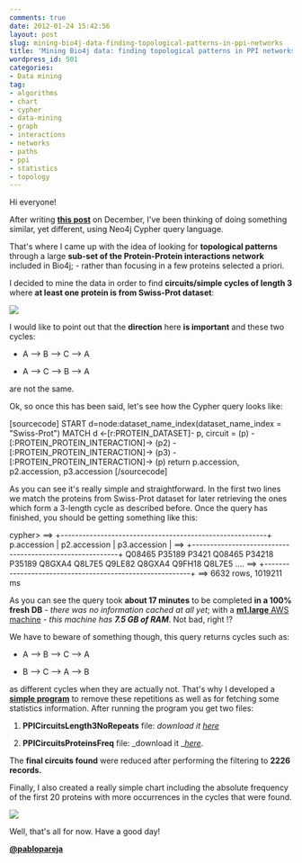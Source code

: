```yaml
---
comments: true
date: 2012-01-24 15:42:56
layout: post
slug: mining-bio4j-data-finding-topological-patterns-in-ppi-networks
title: 'Mining Bio4j data: finding topological patterns in PPI networks'
wordpress_id: 501
categories:
- Data mining
tag:
- algorithms
- chart
- cypher
- data-mining
- graph
- interactions
- networks
- paths
- ppi
- statistics
- topology
---
```


Hi everyone!

After writing [**this post**](http://blog.bio4j.com/2011/12/using-bio4j-neo4j-graph-algo-component-for-finding-protein-protein-interaction-paths/) on December, I've been thinking of doing something similar, yet different, using Neo4j Cypher query language.

That's where I came up with the idea of looking for **topological patterns** through a large **sub-set of the Protein-Protein interactions network** included in Bio4j; - rather than focusing in a few proteins selected a priori.

I decided to mine the data in order to find **circuits/simple cycles of length 3** where **at least one protein is from Swiss-Prot dataset**:

[![](http://blog.bio4j.com/wp-content/uploads/2012/01/PPICircuit.png)](http://blog.bio4j.com/wp-content/uploads/2012/01/PPICircuit.png)

I would like to point out that the **direction** here **is important** and these two cycles:



	
  * A --> B --> C --> A

	
  * A --> C --> B --> A


are not the same.

Ok, so once this has been said, let's see how the Cypher query looks like:

[sourcecode]
START d=node:dataset_name_index(dataset_name_index = "Swiss-Prot")
MATCH d <-[r:PROTEIN_DATASET]- p, 
circuit = (p) -[:PROTEIN_PROTEIN_INTERACTION]-> (p2) -[:PROTEIN_PROTEIN_INTERACTION]-> (p3) -[:PROTEIN_PROTEIN_INTERACTION]-> (p)
 return p.accession, p2.accession, p3.accession
[/sourcecode]

As you can see it's really simple and straightforward. In the first two lines we match the proteins from Swiss-Prot dataset for later retrieving the ones which form a 3-length cycle as described before.
Once the query has finished, you should be getting something like this:



> 
cypher> 
==> +---------------------------------------------------------+
p.accession | p2.accession | p3.accession | 
==> +---------------------------------------------------------+
Q08465 P35189 P3421
Q08465 P34218 P35189
Q8GXA4 Q8L7E5 Q9LE82
Q8GXA4 Q9FH18 Q8L7E5
....
==> +---------------------------------------------------------+
==> 6632 rows, 1019211 ms




As you can see the query took **about 17 minutes** to be completed **in a 100% fresh DB** - _there was no information cached at all yet_; with a [**m1.large** AWS machine](http://aws.amazon.com/ec2/instance-types/) - _this machine has **7.5 GB of RAM**_. 
Not bad, right !?

We have to beware of something though, this query returns cycles such as:



	
  * A --> B --> C --> A

	
  * B --> C --> A --> B


as different cycles when they are actually not.
That's why I developed a [**simple program**](https://github.com/bio4j/Bio4jTools/blob/develop/src/com/era7/bioinfo/bio4j/tools/RemoveRepetitionsFromPPICircuits.java) to remove these repetitions as well as for fetching some statistics information.
After running the program you get two files:



	
  1. **PPICircuitsLength3NoRepeats** file: _download it_ [_here_](https://s3-eu-west-1.amazonaws.com/bio4j-public/PPICircuitsBlogPost/PPICircuitsL3SwissProtNoRepeats.txt)

	
  2. **PPICircuitsProteinsFreq** file: _download it _[_here_](https://s3-eu-west-1.amazonaws.com/bio4j-public/PPICircuitsBlogPost/PPICircuitsL3SwissProtProteinsFreq.txt).



The **final circuits found** were reduced after performing the filtering to **2226 records.**

Finally, I also created a really simple chart including the absolute frequency of the first 20 proteins with more occurrences in the cycles that were found.

[![](http://blog.bio4j.com/wp-content/uploads/2012/01/proteinsFrequencyChart.png)](http://blog.bio4j.com/wp-content/uploads/2012/01/proteinsFrequencyChart.png)

Well, that's all for now.
Have a good day!

[**@pablopareja**](http://www.twitter.com/pablopareja)
